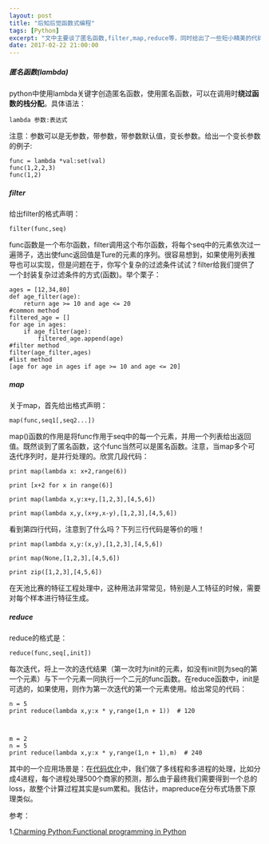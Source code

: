 ```yaml
---
layout: post
title: "后知后觉函数式编程"
tags: [Python]
excerpt: "文中主要谈了匿名函数,filter,map,reduce等，同时给出了一些短小精美的代码。"
date: 2017-02-22 21:00:00
---
```


##### 匿名函数(lambda)

python中使用lambda关键字创造匿名函数，使用匿名函数，可以在调用时**绕过函数的栈分配**。具体语法：

    lambda 参数:表达式

注意：参数可以是无参数，带参数，带参数默认值，变长参数。给出一个变长参数的例子:

    func = lambda *val:set(val)
    func(1,2,2,3)
    func(1,2)

##### filter

给出filter的格式声明：

    filter(func,seq)

func函数是一个布尔函数，filter调用这个布尔函数，将每个seq中的元素依次过一遍筛子，选出使func返回值是Ture的元素的序列。很容易想到，如果使用列表推导也可以实现，但是问题在于，你写个复杂的过滤条件试试？filter给我们提供了一个封装复杂过滤条件的方式(函数)。举个栗子：

    ages = [12,34,80]
    def age_filter(age):
        return age >= 10 and age <= 20
    #common method
    filtered_age = []
    for age in ages:
        if age_filter(age):
            filtered_age.append(age)
    #filter method
    filter(age_filter,ages)
    #list method
    [age for age in ages if age >= 10 and age <= 20]


##### map

关于map，首先给出格式声明：

    map(func,seq1[,seq2...])

map()函数的作用是将func作用于seq中的每一个元素，并用一个列表给出返回值。既然谈到了匿名函数，这个func当然可以是匿名函数。注意，当map多个可迭代序列时，是并行处理的。欣赏几段代码：

    print map(lambda x: x+2,range(6))

    print [x+2 for x in range(6)]

    print map(lambda x,y:x+y,[1,2,3],[4,5,6])

    print map(lambda x,y,(x+y,x-y),[1,2,3],[4,5,6])

看到第四行代码，注意到了什么吗？下列三行代码是等价的哦！

    print map(lambda x,y:(x,y),[1,2,3],[4,5,6])

    print map(None,[1,2,3],[4,5,6])

    print zip([1,2,3],[4,5,6])

在天池比赛的特征工程处理中，这种用法非常常见，特别是人工特征的时候，需要对每个样本进行特征生成。

##### reduce

reduce的格式是：

    reduce(func,seq[,init])

每次迭代，将上一次的迭代结果（第一次时为init的元素，如没有init则为seq的第一个元素）与下一个元素一同执行一个二元的func函数。在reduce函数中，init是可选的，如果使用，则作为第一次迭代的第一个元素使用。给出常见的代码：

    n = 5
    print reduce(lambda x,y:x * y,range(1,n + 1))  # 120



    m = 2
    n = 5
    print reduce(lambda x,y:x * y,range(1,n + 1),m)  # 240

其中的一个应用场景是：在[代码优化](https://zhpmatrix.github.io/2017/02/19/speed-up/)中，我们做了多线程和多进程的处理，比如分成4进程，每个进程处理500个商家的预测，那么由于最终我们需要得到一个总的loss，故整个计算过程其实是sum累和。我估计，mapreduce在分布式场景下原理类似。


参考：

1.[Charming Python:Functional programming in Python](http://blog.jobbole.com/35045/)


